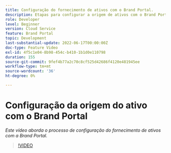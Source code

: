 ```yaml
---
title: Configuração do fornecimento de ativos com o Brand Portal.
description: Etapas para configurar a origem de ativos com o Brand Portal
role: Developer
level: Beginner
version: Cloud Service
feature: Brand Portal
topic: Development
last-substantial-update: 2022-06-17T00:00:00Z
doc-type: Feature Video
exl-id: 4f5c1e04-8b98-454c-b410-1b1d0e110798
duration: 155
source-git-commit: 9fef4b77a2c70c8cf525d42686f4120e481945ee
workflow-type: tm+mt
source-wordcount: '36'
ht-degree: 0%

---
```


# Configuração da origem do ativo com o Brand Portal

*Este vídeo aborda o processo de configuração do fornecimento de ativos com a Brand Portal.*

>[!VIDEO](https://video.tv.adobe.com/v/335451?quality=12&learn=on)
